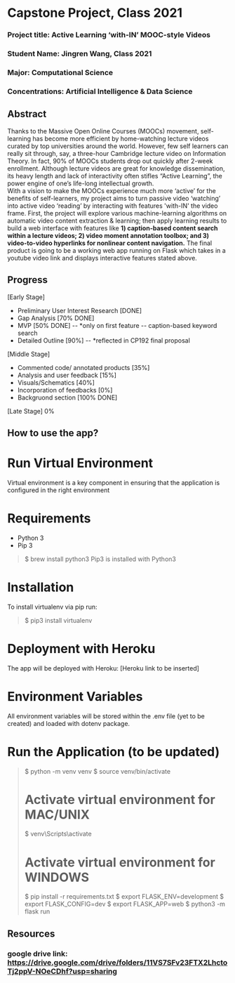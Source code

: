 # Capstone Project, Class 2021

### Project title: Active Learning ‘with-IN’ MOOC-style Videos 
### Student Name:  Jingren Wang, Class 2021
### Major: Computational Science
### Concentrations: Artificial Intelligence & Data Science

## Abstract

Thanks to the Massive Open Online Courses (MOOCs) movement, self-learning has become more efficient by home-watching lecture videos curated by top universities around the world. However, few self learners can really sit through, say, a three-hour Cambridge lecture video on Information Theory. In fact, 90% of MOOCs students drop out quickly after 2-week enrollment. Although lecture videos are great for knowledge dissemination, its heavy length and lack of interactivity often stifles “Active Learning”, the power engine of one’s life-long intellectual growth. <br>
With a vision to make the MOOCs experience much more ‘active’ for the benefits of self-learners, my project aims to turn passive video ‘watching’ into active video ‘reading’ by interacting with features 'with-IN' the video frame. First, the project will explore various machine-learning algorithms on automatic video content extraction & learning; then apply learning results to build a web interface with features like **1) caption-based content search within a lecture videos; 2) video moment annotation toolbox; and 3) video-to-video hyperlinks for nonlinear content navigation.**
The final product is going to be a working web app running on Flask which takes in a youtube video link and displays interactive features stated above.

## Progress
[Early Stage]
- Preliminary User Interest Research [DONE]
- Gap Analysis [70% DONE]
- MVP [50% DONE] -- *only on first feature -- caption-based keyword search
- Detailed Outline [90%] -- *reflected in CP192 final proposal

[Middle Stage]
- Commented code/ annotated products [35%]
- Analysis and user feedback [15%]
- Visuals/Schematics [40%]
- Incorporation of feedbacks [0%]
- Backgruond section [100% DONE]

[Late Stage]
0%


## How to use the app?
# Run Virtual Environment
Virtual environment is a key component in ensuring that the application is configured in the right environment

# Requirements
- Python 3
- Pip 3
> $ brew install python3
Pip3 is installed with Python3

# Installation
To install virtualenv via pip run:

> $ pip3 install virtualenv

# Deployment with Heroku
The app will be deployed with Heroku: [Heroku link to be inserted]

# Environment Variables
All environment variables will be stored within the .env file (yet to be created) and loaded with dotenv package.

# Run the Application (to be updated)
> $ python -m venv venv
> $ source venv/bin/activate
> # Activate virtual environment for MAC/UNIX
> $ venv\Scripts\activate
> # Activate virtual environment for WINDOWS
> $ pip install -r requirements.txt
> $ export FLASK_ENV=development
> $ export FLASK_CONFIG=dev
> $ export FLASK_APP=web
> $ python3 -m flask run


## Resources
### google drive link: https://drive.google.com/drive/folders/11VS7SFv23FTX2LhctoTj2ppV-NOeCDhf?usp=sharing
